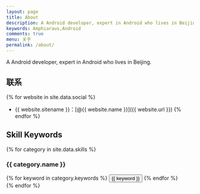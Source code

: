 ```yaml
---
layout: page
title: About
description: A Android developer, expert in Android who lives in Beijing.
keywords: Amphiaraus,Android
comments: true
menu: 关于
permalink: /about/
---
```


A Android developer, expert in Android who lives in Beijing.

## 联系

{% for website in site.data.social %}
* {{ website.sitename }}：[@{{ website.name }}]({{ website.url }})
{% endfor %}

## Skill Keywords

{% for category in site.data.skills %}
### {{ category.name }}
<div class="btn-inline">
{% for keyword in category.keywords %}
<button class="btn btn-outline" type="button">{{ keyword }}</button>
{% endfor %}
</div>
{% endfor %}

